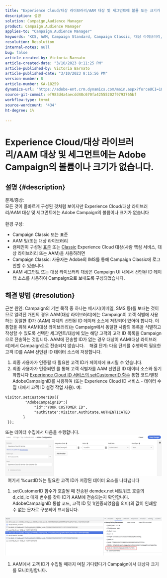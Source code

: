 ```yaml
---
title: "Experience Cloud/대상 라이브러리/AAM 대상 및 세그먼트에 볼륨 또는 크기가 없습니다. Adobe Campaign"
description: 설명
solution: Campaign,Audience Manager
product: Campaign,Audience Manager
applies-to: "Campaign,Audience Manager"
keywords: "KCS, AAM, Campaign Standard, Campaign Classic, 대상 라이브러리, 사람 핵심 서비스, Experience Cloud 대상"
resolution: Resolution
internal-notes: null
bug: false
article-created-by: Victoria Barnato
article-created-date: "3/10/2023 8:11:25 PM"
article-published-by: Victoria Barnato
article-published-date: "3/10/2023 8:15:56 PM"
version-number: 8
article-number: KA-18259
dynamics-url: "https://adobe-ent.crm.dynamics.com/main.aspx?forceUCI=1&pagetype=entityrecord&etn=knowledgearticle&id=4787acb6-7fbf-ed11-83ff-6045bd006b3d"
source-git-commit: ef983d4a4aecdd48c670fa42555202f9793765bf
workflow-type: tm+mt
source-wordcount: '434'
ht-degree: 1%

---
```


# Experience Cloud/대상 라이브러리/AAM 대상 및 세그먼트에는 Adobe Campaign의 볼륨이나 크기가 없습니다.

## 설명 {#description}

문제/증상:
<br>모든 것이 올바르게 구성된 것처럼 보이지만 Experience Cloud/대상 라이브러리/AAM 대상 및 세그먼트에는 Adobe Campaign의 볼륨이나 크기가 없습니다
<br> 
<br>환경 구성:<br>
- Campaign Classic 또는 표준
- AAM 및/또는 대상 라이브러리
- 캠페인이 구성됨 [표준](https://experienceleague.adobe.com/docs/campaign-standard/using/integrating-with-adobe-cloud/working-with-campaign-and-audience-manager-or-people-core-service/provisioning-and-configuring-integration-with-audience-manager-or-people-core-service.html?lang=en) 또는 [Classic](https://experienceleague.adobe.com/docs/campaign-classic/using/integrating-with-adobe-experience-cloud/audience-sharing/configuring-shared-audiences-integration-in-adobe-campaign.html?lang=en) Experience Cloud 대상(사람 핵심 서비스, 대상 라이브러리 또는 AAM)을 사용하려면
- Campaign Classic: 사용자는 Adobe의 IMS를 통해 Campaign Classic에 로그인할 수 있습니다.
- AAM 세그먼트 또는 대상 라이브러리 대상은 Campaign UI 내에서 선언된 ID 데이터 소스를 사용하여 Campaign으로 보내도록 구성되었습니다.



## 해결 방법 {#resolution}


근본 원인: Campaign의 기본 목적 중 하나는 메시지(이메일, SMS 등)를 보내는 것이므로 알려진 개인의 경우 AAM(대상 라이브러리)에는 Campaign이 고객 식별에 사용하는 동일한 ID가 (AAM) 자체의 선언된 ID 데이터 소스에 저장되어 있어야 합니다. 이 통합을 위해 AAM(대상 라이브러리)는 Campaign에서 동일한 사람의 목록을 식별하고 작성할 수 있도록 선택한 세그먼트/대상에 있는 해당 고객의 고객 ID 목록을 Campaign으로 전송하는 것입니다. AAM에 전송할 ID가 없는 경우 대상이 AAM(대상 라이브러리)에서 Campaign으로 전송되지 않습니다. 
 
해결 단계: 다음 단계를 수행하여 필요한 고객 ID를 AAM 선언된 ID 데이터 소스에 저장합니다.

1. 최종 사용자가 인증될 때 필요한 고객 ID가 페이지에 표시될 수 있습니다.
2. 최종 사용자가 인증되면 를 통해 고객 식별자를 AAM 선언된 ID 데이터 소스와 동기화합니다 [Experience Cloud ID 서비스의 setCustomerID 함수](https://experienceleague.adobe.com/docs/id-service/using/id-service-api/methods/setcustomerids.html?lang=en) 통합 코드/별칭 AdobeCampaignID를 사용하여 (또는 Experience Cloud ID 서비스 - 데이터 수집 내에서 고객 ID 설정 작업 사용). 예:



```
Visitor.setCustomerIDs({
         "AdobeCampaignID":{ 
             "id":"YOUR CUSTOMER ID", 
             "authState":Visitor.AuthState.AUTHENTICATED 
        } 
 });
```


또는 데이터 수집에서 다음을 수행합니다.
![](assets/4e9305cf-76a5-ec11-983f-0022480b028f.png)
 
여기서 %custID%는 필요한 고객 ID가 저장된 데이터 요소를 나타냅니다

1. setCustomerID 함수가 호출될 때 전송된 demdex.net 네트워크 호출의 d_cid_ic 매개 변수를 찾아 ID가 AAM에 전송되는지 확인합니다. AdobeCampaignID 통합 코드, 고객 ID 및 1(인증되었음을 의미)의 값이 인쇄할 수 없는 문자로 구분되어 표시됩니다.


![](assets/4f9305cf-76a5-ec11-983f-0022480b028f.png)

1. AAM에서 고객 ID가 수집될 때까지 며칠 기다렸다가 Campaign에서 대상자 크기를 모니터링합니다.

